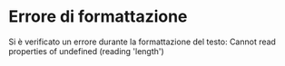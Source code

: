 # Errore di formattazione

Si è verificato un errore durante la formattazione del testo: Cannot read properties of undefined (reading 'length')